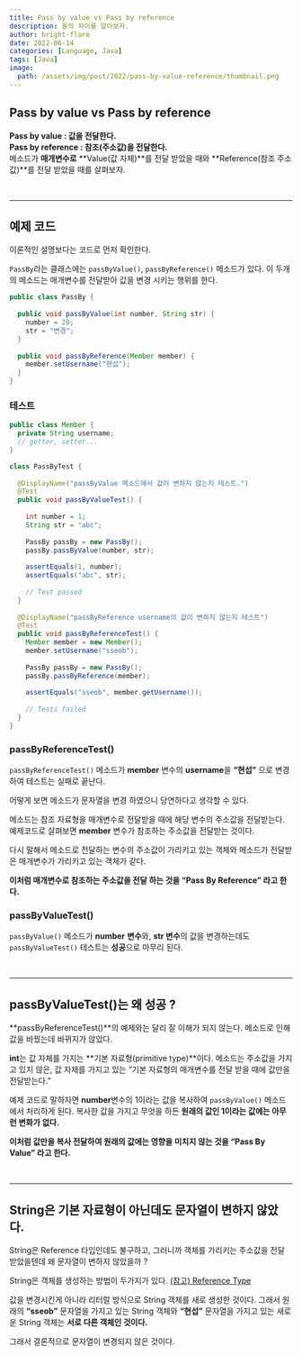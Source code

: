 ```yaml
---
title: Pass by value vs Pass by reference
description: 둘의 차이를 알아보자.
author: bright-flare
date: 2022-06-14
categories: [Language, Java]
tags: [Java]
image:
  path: /assets/img/post/2022/pass-by-value-reference/thumbnail.png
---
```


## Pass by value vs Pass by reference

**Pass by value : 값을 전달한다.  
Pass by reference : 참조(주소값)을 전달한다.**  
메소드가 **매개변수로** **Value(값 자체)**를 전달 받았을 때와 **Reference(참조 주소값)**를 전달 받았을 때를 살펴보자.  

<br>
<hr>

## 예제 코드

이론적인 설명보다는 코드로 먼저 확인한다.

`PassBy`라는 클래스에는 `passByValue()`, `passByReference()` 메소드가 있다. 이 두개의 메소드는 매개변수를 전달받아 값을 변경 시키는 행위를 한다.

```java
public class PassBy {
  
  public void passByValue(int number, String str) {
    number = 20;
    str = "변경";
  }
  
  public void passByReference(Member member) {
    member.setUsername("현섭");
  }
}
```

### 테스트

```java
public class Member {
  private String username;
  // getter, setter...
}

class PassByTest {
  
  @DisplayName("passByValue 메소드에서 값이 변하지 않는지 테스트.")
  @Test
  public void passByValueTest() {
  
    int number = 1;
    String str = "abc";
  
    PassBy passBy = new PassBy();
    passBy.passByValue(number, str);
  
    assertEquals(1, number);
    assertEquals("abc", str);
    
    // Test passed
  }
  
  @DisplayName("passByReference username의 값이 변하지 않는지 테스트")
  @Test
  public void passByReferenceTest() {
    Member member = new Member();
    member.setUsername("sseob");
  
    PassBy passBy = new PassBy();
    passBy.passByReference(member);
  
    assertEquals("sseob", member.getUsername());
    
    // Tests failed
  }
}
```

### passByReferenceTest()

`passByReferenceTest()` 메소드가 **member** 변수의 **username**을 **“현섭”** 으로 변경하여 테스트는 실패로 끝난다.

어떻게 보면 메소드가 문자열을 변경 하였으니 당연하다고 생각할 수 있다.

메소드는 참조 자료형을 매개변수로 전달받을 때에 해당 변수의 주소값을 전달받는다. 예제코드로 살펴보면 **member** 변수가 참조하는 주소값을 전달받는 것이다.

다시 말해서 메소드로 전달하는 변수의 주소값이 가리키고 있는 객체와 메소드가 전달받은 매개변수가 가리키고 있는 객체가 같다.

**이처럼 매개변수로 참조하는 주소값을 전달 하는 것을 “Pass By Reference” 라고 한다.**

### passByValueTest()

`passByValue()` 메소드가 **number** **변수**와, **str 변수**의 값을 변경하는데도 `passByValueTest()` 테스트는 **성공**으로 마무리 된다.

<br>
<hr>

## passByValueTest()는 왜 성공 ?

**passByReferenceTest()**의 예제와는 달리 잘 이해가 되지 않는다. 메소드로 인해 값을 바꿨는데 바뀌지가 않았다.

**int**는 값 자체를 가지는 **기본 자료형(primitive type)**이다.
메소드는 주소값을 가지고 있지 않은, 값 자체를 가지고 있는 “기본 자료형의 매개변수를 전달 받을 때에 값만을 전달받는다.”

예제 코드로 말하자면 **number**변수의 1이라는 값을 복사하여 `passByValue()` 메소드에서 처리하게 된다. 복사한 값을 가지고 무엇을 하든 **원래의 값인 1이라는 값에는 아무런 변화가 없다.**

**이처럼 값만을 복사 전달하여 원래의 값에는 영향을 미치지 않는 것을 “Pass By Value” 라고 한다.**

<br>
<hr>

## String은 기본 자료형이 아닌데도 문자열이 변하지 않았다.

String은 Reference 타입인데도 불구하고, 그러니까 객체를 가리키는 주소값을 전달 받았을텐데 왜 문자열이 변하지 않았을까 ?

String은 객체를 생성하는 방법이 두가지가 있다. <a href="https://bright-flare.github.io/posts/reference-type/" target="_blank"> (참고) Reference Type</a>

값을 변경시킨게 아니라 리터럴 방식으로 String 객체를 새로 생성한 것이다. 그래서 원래의 **“sseob”** 문자열을 가지고 있는 String 객체와 **“현섭”** 문자열을 가지고 있는 새로운 String 객체는 **서로 다른 객체인 것이다.**

그래서 결론적으로 문자열이 변경되지 않은 것이다.